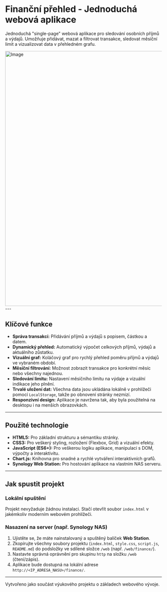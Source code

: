 # Finanční přehled - Jednoduchá webová aplikace

Jednoduchá "single-page" webová aplikace pro sledování osobních příjmů a výdajů. Umožňuje přidávat, mazat a filtrovat transakce, sledovat měsíční limit a vizualizovat data v přehledném grafu.

<img width="1631" height="820" alt="Image" src="https://github.com/user-attachments/assets/bac82bf0-e692-4222-8efe-e2da6aeaf5a6" />
---

## Klíčové funkce

*   **Správa transakcí:** Přidávání příjmů a výdajů s popisem, částkou a datem.
*   **Dynamický přehled:** Automatický výpočet celkových příjmů, výdajů a aktuálního zůstatku.
*   **Vizuální graf:** Koláčový graf pro rychlý přehled poměru příjmů a výdajů ve vybraném období.
*   **Měsíční filtrování:** Možnost zobrazit transakce pro konkrétní měsíc nebo všechny najednou.
*   **Sledování limitu:** Nastavení měsíčního limitu na výdaje a vizuální indikace jeho plnění.
*   **Trvalé uložení dat:** Všechna data jsou ukládána lokálně v prohlížeči pomocí `LocalStorage`, takže po obnovení stránky nezmizí.
*   **Responzivní design:** Aplikace je navržena tak, aby byla použitelná na desktopu i na menších obrazovkách.

---

## Použité technologie

*   **HTML5:** Pro základní strukturu a sémantiku stránky.
*   **CSS3:** Pro veškerý styling, rozložení (Flexbox, Grid) a vizuální efekty.
*   **JavaScript (ES6+):** Pro veškerou logiku aplikace, manipulaci s DOM, výpočty a interaktivitu.
*   **Chart.js:** Knihovna pro snadné a rychlé vytváření interaktivních grafů.
*   **Synology Web Station:** Pro hostování aplikace na vlastním NAS serveru.

---

## Jak spustit projekt

### Lokální spuštění

Projekt nevyžaduje žádnou instalaci. Stačí otevřít soubor `index.html` v jakémkoliv moderním webovém prohlížeči.

### Nasazení na server (např. Synology NAS)

1.  Ujistěte se, že máte nainstalovaný a spuštěný balíček **Web Station**.
2.  Zkopírujte všechny soubory projektu (`index.html`, `style.css`, `script.js`, `README.md`) do podsložky ve sdílené složce `/web` (např. `/web/finance/`).
3.  Nastavte správná oprávnění pro skupinu `http` na složku `/web` (čtení/zápis).
4.  Aplikace bude dostupná na lokální adrese `http://<IP_ADRESA_NASU>/finance/`.

---

Vytvořeno jako součást výukového projektu o základech webového vývoje.